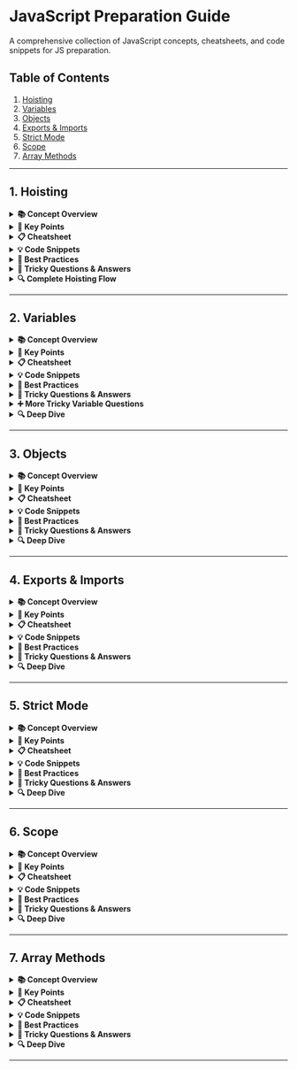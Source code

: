 # JavaScript Preparation Guide

A comprehensive collection of JavaScript concepts, cheatsheets, and code snippets for JS preparation.

## Table of Contents

1. [Hoisting](#hoisting)
2. [Variables](#variables)
3. [Objects](#objects)
4. [Exports & Imports](#exports-and-imports)
5. [Strict Mode](#strict-mode)
6. [Scope](#scope)
7. [Array Methods](#array-methods)

---

## 1. Hoisting

<details>
<summary><strong>📚 Concept Overview</strong></summary>

Hoisting is a JavaScript mechanism where variable and function declarations are moved to the top of their scope during compilation, before the code actually runs.

</details>

<details>
<summary><strong>🎯 Key Points</strong></summary>

- **Function declarations**: Fully hoisted (both declaration and definition)
- **var variables**: Hoisted but initialized to `undefined`
- **let/const variables**: Hoisted but in Temporal Dead Zone (TDZ)
- **Function expressions**: Not hoisted
- **Arrow functions**: Not hoisted

</details>

<details>
<summary><strong>📋 Cheatsheet</strong></summary>

| Declaration Type     | Hoisted?     | Initial Value | Accessible Before Declaration? |
| -------------------- | ------------ | ------------- | ------------------------------ |
| Function Declaration | ✅ Yes       | Function      | ✅ Yes                         |
| var                  | ⚠️ Partially | undefined     | ✅ Yes (but undefined)         |
| let                  | ❌ TDZ       | -             | ❌ No (ReferenceError)         |
| const                | ❌ TDZ       | -             | ❌ No (ReferenceError)         |
| Function Expression  | ❌ No        | -             | ❌ No                          |
| Arrow Function       | ❌ No        | -             | ❌ No                          |

</details>

<details>
<summary><strong>💡 Code Snippets</strong></summary>

#### Basic Hoisting Examples

```javascript
// 1. Function Declaration (Fully Hoisted)
hoistedFunc(); // ✅ Works!
function hoistedFunc() {
  console.log("I'm fully hoisted!");
}

// 2. var Variable (Partially Hoisted)
console.log(varVar); // undefined (hoisted but not initialized)
var varVar = "I'm a var variable";

// 3. let/const Variables (TDZ)
// console.log(letVar); // ❌ ReferenceError: Cannot access 'letVar' before initialization
let letVar = "I'm a let variable";
const constVar = "I'm a const variable";
```

#### Temporal Dead Zone (TDZ) Demonstration

```javascript
// TDZ Example
console.log("Entering scope...");

// This would cause ReferenceError
// console.log(tdzVar);

let tdzVar = "I'm in TDZ";
console.log("After declaration:", tdzVar); // ✅ Works
```

#### Function vs Variable Hoisting Precedence

```javascript
// Function declaration takes precedence over variable declaration
myFunc(); // ✅ Calls the function, not undefined

var myFunc = "I'm a variable";

function myFunc() {
  console.log("I'm a function!");
}

console.log("After declarations, myFunc is:", myFunc); // Now it's the variable
```

#### Block Scope Hoisting

```javascript
// var leaks to function scope
function example() {
  if (true) {
    var leakedVar = "I'm leaked to function scope";
  }
  console.log("leakedVar accessible:", leakedVar); // ✅ Works
}

// let stays in block scope
function example2() {
  if (true) {
    let blockVar = "I'm contained in block";
    console.log("blockVar inside block:", blockVar); // ✅ Works
  }
  // console.log("blockVar outside block:", blockVar); // ❌ ReferenceError
}
```

#### Common Pitfalls

```javascript
// Pitfall 1: Variable Shadowing
var shadowVar = "global";
function shadowExample() {
  console.log("Before declaration:", shadowVar); // undefined (local is hoisted)
  var shadowVar = "local";
  console.log("After declaration:", shadowVar); // "local"
}

// Pitfall 2: Function Redeclaration
function duplicate() {
  return "First declaration";
}
function duplicate() {
  return "Second declaration wins!"; // This overwrites the first
}
```

</details>

<details>
<summary><strong>🚀 Best Practices</strong></summary>

✅ **Do's:**

- Use `let` and `const` instead of `var`
- Declare variables at the top of their scope
- Use function declarations for hoisting benefits
- Be aware of TDZ with `let`/`const`
- Use block scope to prevent variable leakage

❌ **Don'ts:**

- Don't use `var` (use `let`/`const` instead)
- Don't access variables before declaration
- Don't rely on hoisting for readability
- Don't create variable shadowing issues

</details>

<details>
<summary><strong>🎯 Tricky Questions & Answers</strong></summary>

#### Basic Hoisting Questions

**Q: What will this output?**

```javascript
console.log(x);
var x = 5;
```

**A:** `undefined` (var is hoisted but not initialized)

**Q: What will this output?**

```javascript
console.log(y);
let y = 5;
```

**A:** `ReferenceError: Cannot access 'y' before initialization` (TDZ)

**Q: What will this output?**

```javascript
myFunc();
function myFunc() {
  console.log("Hello");
}
```

**A:** `'Hello'` (function declarations are fully hoisted)

#### Function vs Variable Hoisting

**Q: What will this output?**

```javascript
console.log(typeof myFunc);
var myFunc = "I'm a variable";
function myFunc() {
  return "I'm a function";
}
console.log(typeof myFunc);
```

**A:**

- First: `'function'` (function declaration takes precedence)
- Second: `'string'` (variable assignment overwrites function)

**Q: What will this output?**

```javascript
funcExpr(); // This will cause an error
var funcExpr = function () {
  console.log("Function expression");
};
```

**A:** `TypeError: funcExpr is not a function` (function expressions are not hoisted)

#### Temporal Dead Zone (TDZ) Questions

**Q: What will this output?**

```javascript
console.log(tdzVar);
let tdzVar = "I'm in TDZ";
```

**A:** `ReferenceError: Cannot access 'tdzVar' before initialization`

**Q: What will this output?**

```javascript
{
  console.log(blockVar);
  let blockVar = "block scoped";
}
```

**A:** `ReferenceError: Cannot access 'blockVar' before initialization` (TDZ applies in block scope too)

**Q: What will this output?**

```javascript
console.log(typeof undeclaredVar);
console.log(typeof declaredVar);
let declaredVar = "I exist";
```

**A:**

- First: `'undefined'` (undeclared variable)
- Second: `ReferenceError` (TDZ for declared variable)

#### Block Scope vs Function Scope

**Q: What will this output?**

```javascript
function scopeTest() {
  if (true) {
    var functionScoped = "I'm function scoped";
    let blockScoped = "I'm block scoped";
  }
  console.log(functionScoped); // This works
  console.log(blockScoped); // This will error
}
scopeTest();
```

**A:**

- First: `"I'm function scoped"` (var leaks to function scope)
- Second: `ReferenceError: blockScoped is not defined` (let stays in block)

**Q: What will this output?**

```javascript
var globalVar = "global";
function shadowTest() {
  console.log(globalVar);
  var globalVar = "local";
  console.log(globalVar);
}
shadowTest();
```

**A:**

- First: `undefined` (local var is hoisted, shadowing global)
- Second: `"local"` (after assignment)

#### Advanced Hoisting Scenarios

**Q: What will this output?**

```javascript
console.log(a, b, c);
var a = 1;
let b = 2;
const c = 3;
```

**A:** `undefined ReferenceError ReferenceError` (var hoisted, let/const in TDZ)

**Q: What will this output?**

```javascript
function test() {
  console.log(hoistedFunc());
  function hoistedFunc() {
    return "I'm hoisted!";
  }
}
test();
```

**A:** `"I'm hoisted!"` (function declarations are fully hoisted)

**Q: What will this output?**

```javascript
console.log(arrowFunc());
let arrowFunc = () => "I'm an arrow function";
```

**A:** `ReferenceError: Cannot access 'arrowFunc' before initialization` (arrow functions are not hoisted)

#### Tricky Tricky Questions

**Q: What will this output?**

```javascript
var x = 1;
if (true) {
  var x = 2;
  console.log(x);
}
console.log(x);
```

**A:**

- First: `2` (same variable, reassigned)
- Second: `2` (var is function-scoped, not block-scoped)

**Q: What will this output?**

```javascript
let x = 1;
if (true) {
  let x = 2;
  console.log(x);
}
console.log(x);
```

**A:**

- First: `2` (block-scoped variable)
- Second: `1` (different variable, outer scope unchanged)

**Q: What will this output?**

```javascript
function duplicate() {
  return "First";
}
function duplicate() {
  return "Second";
}
console.log(duplicate());
```

**A:** `"Second"` (second function declaration overwrites the first)

**Q: What's wrong here?**

```javascript
const obj = { a: 1 };
obj = { a: 2 };
```

**A:** `TypeError: Assignment to constant variable.` (const prevents rebinding; object can still mutate)

**Q: Does this throw an error?**

```javascript
const obj = { a: 1 };
obj.a = 100;
console.log(obj.a);
```

**A:** `100` (const protects the binding, not the object's contents)

**Q: Can you redeclare a variable?**

```javascript
let a = 10;
let a = 20;
```

**A:** `SyntaxError: Identifier 'a' has already been declared` (cannot redeclare let/const in the same scope)

```javascript
var b = 10;
var b = 20;
console.log(b);
```

**A:** `20` (var allows redeclaration in the same scope)

**Q: Guess the output?**

```javascript
(function () {
  console.log(typeof a);
  var a = 10;
})();
```

**A:** `'undefined'` (`var a` is hoisted, but value assignment isn't; typeof sees undefined)

#### Code Execution Order Questions

**Q: What will this output?**

```javascript
console.log("1");
setTimeout(() => console.log("2"), 0);
console.log("3");
```

**A:** `1, 3, 2` (hoisting doesn't affect async execution)

**Q: What will this output?**

```javascript
var i;
for (i = 0; i < 3; i++) {
  setTimeout(() => console.log(i), 100);
}
```

**A:** `3, 3, 3` (var is function-scoped, all closures reference same variable)

**Q: What will this output?**

```javascript
for (let i = 0; i < 3; i++) {
  setTimeout(() => console.log(i), 100);
}
```

**A:** `0, 1, 2` (let is block-scoped, each iteration creates new variable)

#### Deep Understanding Questions

**Q: Explain the difference between hoisting and scope**
**A:** Hoisting moves declarations to the top of their scope during compilation, while scope determines where variables are accessible. Hoisting doesn't change scope - it just moves declarations.

**Q: Why does TDZ exist for let/const but not var?**
**A:** TDZ prevents accessing variables before declaration, making code more predictable and catching errors early. var was designed to be more forgiving but this led to confusing behavior.

**Q: How does hoisting work with function expressions vs declarations?**
**A:** Function declarations are fully hoisted (both declaration and definition), while function expressions are treated like variables - only the declaration is hoisted, not the assignment.

**Q: What's the hoisting precedence order?**
**A:** 1) Function declarations (highest), 2) Variable declarations (var, let, const), 3) Function expressions and assignments (lowest).

**Q: Explain variable shadowing in the context of hoisting**
**A:** When a local variable has the same name as a global variable, the local declaration is hoisted, creating a "shadow" that prevents access to the global variable within that scope.

</details>

<details>
<summary><strong>🔍 Complete Hoisting Flow</strong></summary>

1. JavaScript engine scans the code
2. Hoists function declarations to top
3. Hoists variable declarations to top
4. Initializes `var` to `undefined`
5. Leaves `let`/`const` in TDZ
6. Executes code line by line

</details>

---

## 2. Variables

<details>
<summary><strong>📚 Concept Overview</strong></summary>

JavaScript variables are bindings to values. The three declaration forms are `var`, `let`, and `const`, each with different scoping and hoisting behaviors. Prefer `const` by default, use `let` for reassignments, and avoid `var` in modern code.

</details>

<details>
<summary><strong>🎯 Key Points</strong></summary>

- **var**: Function-scoped, hoisted with `undefined`, re-declarable, re-assignable, can attach to `globalThis` in scripts
- **let**: Block-scoped, hoisted but in TDZ, not re-declarable in same scope, re-assignable
- **const**: Block-scoped, hoisted but in TDZ, not re-declarable, not re-assignable (binding is constant)
- **Shadowing**: Inner binding with same name hides outer binding
- **Modules vs scripts**: Top-level `var` attaches to global only in scripts, not ES modules; top-level `this` differs

</details>

<details>
<summary><strong>📋 Cheatsheet</strong></summary>

| Feature                     | var                     | let       | const             |
| --------------------------- | ----------------------- | --------- | ----------------- |
| Scope                       | Function                | Block     | Block             |
| Hoisted?                    | Yes (init to undefined) | Yes (TDZ) | Yes (TDZ)         |
| Re-declare same scope       | Yes                     | No        | No                |
| Re-assign                   | Yes                     | Yes       | No (binding only) |
| Attaches to global (script) | Yes                     | No        | No                |

</details>

<details>
<summary><strong>💡 Code Snippets</strong></summary>

#### Declarations and Reassignment

```javascript
var a = 1;
a = 2;
var a = 3; // OK (but avoid)
let b = 1;
b = 2; // OK
// let b = 3;                  // ❌ SyntaxError (same scope)
const c = 1; // c = 2;         // ❌ TypeError (rebinding)
```

#### const with Objects/Arrays

```javascript
const user = { name: "A" };
user.name = "B"; // ✅ allowed (mutating object)
// user = {};      // ❌ TypeError (rebinding)
```

#### Shadowing

```javascript
let x = "outer";
{
  let x = "inner";
  console.log(x); // 'inner'
}
console.log(x); // 'outer'
```

</details>

<details>
<summary><strong>🚀 Best Practices</strong></summary>

- Prefer `const`; use `let` when reassignment is required
- Avoid `var` in modern code
- Declare variables in the narrowest scope close to first use
- Initialize on declaration to avoid TDZ surprises
- Avoid accidental globals; use modules or `'use strict'`

</details>

<details>
<summary><strong>🎯 Tricky Questions & Answers</strong></summary>

#### Hoisting and TDZ in Variables

```javascript
console.log(a); // undefined (var hoisted)
var a = 1;

// console.log(b); // ❌ ReferenceError (TDZ)
let b = 2;

// console.log(c); // ❌ ReferenceError (TDZ)
const c = 3;
```

#### Scope and Shadowing

```javascript
var g = "global";
function demo() {
  console.log(g); // undefined (local var g is hoisted and shadows global)
  var g = "local";
  console.log(g); // 'local'
}
demo();
```

#### Loops, Closures, Scope, and Hoisting

```javascript
for (var i = 0; i < 3; i++) setTimeout(() => console.log(i)); // 3, 3, 3
for (let j = 0; j < 3; j++) setTimeout(() => console.log(j)); // 0, 1, 2
```

- Explanation:
  - With `var`, there is a single function-scoped binding `i`. All scheduled callbacks run after the loop ends, reading the same final value (3).
  - With `let`, each iteration creates a new block-scoped binding `j`. Each callback closes over its own `j` value (0, 1, 2).
  - Hoisting: `var i` is hoisted to the function scope and initialized to `undefined` once; `let j` is hoisted per-iteration but remains in the TDZ until the iteration body begins.

</details>

<details>
<summary><strong>➕ More Tricky Variable Questions</strong></summary>

**Q: What's wrong here?**

```javascript
const obj = { a: 1 };
obj = { a: 2 };
```

**A:** `TypeError: Assignment to constant variable.` (const prevents rebinding; the object itself could still be mutated)

**Q: Does this throw an error?**

```javascript
const obj = { a: 1 };
obj.a = 100;
console.log(obj.a);
```

**A:** `100` (const means the binding is constant, not the contents of the object)

**Q: Can you redeclare a variable?**

```javascript
let a = 10;
let a = 20;
```

**A:** `SyntaxError: Identifier 'a' has already been declared` (cannot redeclare `let`/`const` in the same scope)

```javascript
var b = 10;
var b = 20;
console.log(b);
```

**A:** `20` (`var` allows redeclaration in the same scope)

**Q: Guess the output?**

```javascript
(function () {
  console.log(typeof a);
  var a = 10;
})();
```

**A:** `'undefined'` (`var a` is hoisted, but value assignment isn't; typeof sees undefined)

</details>

<details>
<summary><strong>🔍 Deep Dive</strong></summary>

- In scripts, `var name = ...` creates `globalThis.name`; `let/const` do not
- In ES modules, top-level bindings do not attach to `globalThis`, and top-level `this` is `undefined`
- Loop `let` semantics create a fresh environment record per iteration
- Variables remain alive as long as referenced (e.g., by closures)

</details>

---

## 3. Objects

<details>
<summary><strong>📚 Concept Overview</strong></summary>

Objects are mutable key–value collections with a prototype chain. Keys are strings or symbols. Property behavior is controlled by descriptors (writable, enumerable, configurable) and accessors (get/set). Prototypes enable inheritance and method sharing across instances.

</details>

<details>
<summary><strong>🎯 Key Points</strong></summary>

- **Creation**: literals `{}`, `Object.create(proto)`, constructors, classes (prototype sugar)
- **Keys**: strings or symbols; numeric keys are coerced to strings
- **Descriptors**: data vs accessor; `writable`, `enumerable`, `configurable`
- **Prototype**: own vs inherited; use `Object.hasOwn` for own checks
- **this**: depends on call-site; arrow functions capture lexical `this`
- **Iteration**: `Object.keys/values/entries`, `for...in` (includes inherited), `Reflect.ownKeys`
- **Copying**: shallow `{...obj}` / `Object.assign`; deep `structuredClone`
- **Immutability**: `Object.freeze`/`seal`/`preventExtensions` (all shallow)
- **Objects vs Map**: Map for non-string keys, frequent add/remove, stable iteration

</details>

<details>
<summary><strong>📋 Cheatsheet</strong></summary>

| Topic               | Recommended API                                   | Notes                                     |
| ------------------- | ------------------------------------------------- | ----------------------------------------- |
| Own property check  | `Object.hasOwn(obj, key)`                         | Prefer over `hasOwnProperty` on instances |
| Get descriptor      | `Object.getOwnPropertyDescriptor(obj, key)`       | Distinguish data vs accessor              |
| Define property     | `Object.defineProperty(obj, key, desc)`           | Control writability/enumerability         |
| Create with proto   | `Object.create(proto, descriptors?)`              | Explicit prototype                        |
| Get/Set prototype   | `Object.getPrototypeOf` / `Object.setPrototypeOf` | Avoid set in hot paths                    |
| Keys/values/entries | `Object.keys/values/entries(obj)`                 | Own, enumerable string keys               |
| All own keys        | `Reflect.ownKeys(obj)`                            | Includes symbols/non-enumerables          |
| Shallow copy        | `{ ...obj }`, `Object.assign({}, obj)`            | Own enumerable string+symbol              |
| Deep clone          | `structuredClone(obj)`                            | Preserves Dates, Maps, Sets               |
| Freeze/Seal         | `Object.freeze/Seal(obj)`                         | Shallow only                              |

</details>

<details>
<summary><strong>💡 Code Snippets</strong></summary>

#### Creating Objects

```javascript
const user = { name: "Ada", age: 36 };
const bare = Object.create(null);
const proto = {
  greet() {
    return `hi ${this.name}`;
  },
};
const child = Object.create(proto, {
  name: { value: "Lin", enumerable: true, writable: true },
});

class Person {
  constructor(name) {
    this.name = name;
  }
  say() {
    return `Hello ${this.name}`;
  }
}
```

#### Descriptors (data vs accessor)

```javascript
const book = {};
Object.defineProperty(book, "title", {
  value: "JS Deep",
  writable: false,
  enumerable: true,
  configurable: true,
});
Object.defineProperty(book, "upperTitle", {
  get() {
    return this.title.toUpperCase();
  },
  enumerable: true,
});
```

#### Own vs Inherited

```javascript
const base = { a: 1 };
const obj = Object.create(base);
obj.b = 2;
Object.keys(obj); // ["b"]
"a" in obj; // true
Object.hasOwn(obj, "a"); // false
```

#### this and binding

```javascript
const counter = {
  n: 0,
  inc() {
    this.n++;
  },
};
const f = counter.inc;
// f(); // wrong: this is undefined/global
f.call(counter); // correct
const bound = counter.inc.bind(counter);
bound();
```

#### Iteration APIs

```javascript
const o = Object.create(
  { inherited: 1 },
  {
    a: { value: 1, enumerable: true },
    [Symbol("s")]: { value: 2, enumerable: true },
  }
);
Object.keys(o); // ["a"]
Object.values(o); // [1]
Object.entries(o); // [["a",1]]
Reflect.ownKeys(o); // ["a", Symbol(s)]
for (const k in o) {
  /* includes inherited enumerable keys */
}
```

#### Copying & Deep Clone

```javascript
const shallow = { ...o };
const deep = structuredClone({ d: new Date(), m: new Map([[1, "a"]]) });
```

#### Freeze vs Seal (shallow)

```javascript
const fz = Object.freeze({ a: 1, nested: { x: 1 } });
// fz.a = 2; // no-op / error in strict
fz.nested.x = 2; // allowed (freeze is shallow)
```

#### Objects vs Map

```javascript
const m = new Map();
const k = {};
m.set(k, 123);
m.get(k); // 123
```

#### To-Primitive

```javascript
const price = {
  amount: 10,
  [Symbol.toPrimitive](hint) {
    return hint === "string" ? `$${this.amount}` : this.amount;
  },
};
String(price); // "$10"
+price; // 10
```

#### Proxy + Reflect

```javascript
const target = { a: 1 };
const p = new Proxy(target, {
  get(t, k, r) {
    return Reflect.get(t, k, r);
  },
  set(t, k, v, r) {
    if (k === "a" && v < 0) return false;
    return Reflect.set(t, k, v, r);
  },
});
p.a;
p.a = -1; // fails (or throws in strict mode)
```

</details>

<details>
<summary><strong>🚀 Best Practices</strong></summary>

- Prefer literals and `Object.create` for explicit prototypes
- Use `Object.hasOwn` for own checks; avoid `hasOwnProperty` from instances
- Avoid mutating `__proto__`; do not set prototypes dynamically in hot paths
- Treat `Object.freeze`/`seal` as shallow; document immutability policy
- Prefer Map when keys aren't strings/symbols or when frequent add/remove is needed

</details>

<details>
<summary><strong>🎯 Tricky Questions & Answers</strong></summary>

#### Basic Object Questions

**Q: What will this output?**

```javascript
const obj = { a: 1 };
console.log(obj.b);
```

**A:** `undefined` (accessing non-existent property returns undefined)

**Q: What will this output?**

```javascript
const obj = { a: 1 };
console.log("a" in obj);
console.log(Object.hasOwn(obj, "a"));
```

**A:** Both `true` (property exists and is own)

#### Enumerable vs Own vs Inherited

**Q: What will this output?**

```javascript
const base = { a: 1 };
const obj = Object.create(base, { b: { value: 2, enumerable: true } });
console.log(Object.keys(obj));
console.log("a" in obj);
console.log(Object.hasOwn(obj, "a"));
```

**A:** `["b"]`, `true`, `false` (keys lists own enumerable only; `in` checks prototype chain; `hasOwn` checks only own)

**Q: What will this output?**

```javascript
const o = {};
Object.defineProperty(o, "x", { value: 1, enumerable: false });
console.log(Object.keys(o));
console.log("x" in o);
```

**A:** `[]`, `true` (non-enumerable properties are hidden from keys but still exist)

#### Getter/Setter Behavior

**Q: What will this output?**

```javascript
const src = {
  get x() {
    return Math.random();
  },
};
const a = Object.assign({}, src);
const b = { ...src };
console.log(typeof a.x);
console.log(typeof b.x);
```

**A:** Both `'number'` (getters are materialized as values during copy)

**Q: What will this output?**

```javascript
const obj = {
  get x() {
    return this._x;
  },
  set x(val) {
    this._x = val * 2;
  },
};
obj.x = 5;
console.log(obj.x);
```

**A:** `10` (setter multiplies by 2, getter returns stored value)

#### this Binding Issues

**Q: What will this output?**

```javascript
const obj = {
  n: 0,
  inc() {
    this.n++;
  },
};
const inc = obj.inc;
inc();
console.log(obj.n);
```

**A:** `0` (this becomes undefined/global, doesn't affect obj.n)

**Q: What will this output?**

```javascript
const obj = {
  n: 0,
  inc: () => {
    this.n++;
  },
};
obj.inc();
console.log(obj.n);
```

**A:** `0` (arrow function captures lexical this, not obj)

#### Symbol Keys and Enumeration

**Q: What will this output?**

```javascript
const S = Symbol("s");
const o = { [S]: 1, a: 2 };
console.log(Object.keys(o));
console.log(Reflect.ownKeys(o));
```

**A:** `["a"]`, `["a", Symbol(s)]` (keys excludes symbols, ownKeys includes them)

**Q: What will this output?**

```javascript
const sym1 = Symbol("a");
const sym2 = Symbol("a");
const obj = { [sym1]: 1, [sym2]: 2 };
console.log(obj[sym1]);
console.log(obj[sym2]);
```

**A:** `1`, `2` (symbols are unique even with same description)

#### Object vs Map Key Behavior

**Q: What will this output?**

```javascript
const obj = {};
const k1 = {};
const k2 = {};
obj[k1] = 1;
obj[k2] = 2;
console.log(obj["[object Object]"]);
```

**A:** `2` (objects are coerced to string "[object Object]", last write wins)

**Q: What will this output?**

```javascript
const map = new Map();
const k1 = {};
const k2 = {};
map.set(k1, 1);
map.set(k2, 2);
console.log(map.get(k1));
console.log(map.get(k2));
```

**A:** `1`, `2` (Map preserves object identity)

#### Freeze and Immutability

**Q: What will this output?**

```javascript
const frozen = Object.freeze({ nested: { a: 1 } });
frozen.nested.a = 2;
console.log(frozen.nested.a);
```

**A:** `2` (freeze is shallow, nested objects can still be mutated)

**Q: What will this output?**

```javascript
const sealed = Object.seal({ a: 1 });
sealed.a = 2;
sealed.b = 3;
console.log(sealed.a);
console.log(sealed.b);
```

**A:** `2`, `undefined` (seal allows modifying existing properties, not adding new ones)

#### To-Primitive Conversion

**Q: What will this output?**

```javascript
const x = {
  valueOf() {
    return 7;
  },
  toString() {
    return "obj";
  },
};
console.log(x + 1);
console.log(String(x));
```

**A:** `8`, `"obj"` (valueOf for math, toString for string context)

**Q: What will this output?**

```javascript
const obj = {
  [Symbol.toPrimitive](hint) {
    return hint === "string" ? "str" : 42;
  },
};
console.log(obj + 1);
console.log(String(obj));
```

**A:** `43`, `"str"` (Symbol.toPrimitive takes precedence over valueOf/toString)

#### DefineProperty vs Direct Assignment

**Q: What will this output?**

```javascript
const o = {};
Object.defineProperty(o, "a", { value: 1, writable: false });
o.a = 2;
console.log(o.a);
```

**A:** `1` (non-writable property cannot be changed)

**Q: What will this output?**

```javascript
const o = {};
Object.defineProperty(o, "a", { value: 1, configurable: false });
delete o.a;
console.log(o.a);
```

**A:** `1` (non-configurable property cannot be deleted)

#### **proto** and Prototype Chain

**Q: What will this output?**

```javascript
const dict = Object.create(null);
console.log(dict.hasOwnProperty);
console.log(Object.hasOwn(dict, "x"));
```

**A:** `undefined`, `false` (null prototype objects lack Object.prototype methods)

**Q: What will this output?**

```javascript
const obj = { a: 1 };
const child = Object.create(obj);
child.a = 2;
delete child.a;
console.log(child.a);
```

**A:** `1` (deleting own property reveals inherited one)

#### Property Order Rules

**Q: What will this output?**

```javascript
const o = { 2: "b", 1: "a", x: 1, y: 2 };
console.log(Object.keys(o));
```

**A:** `["1","2","x","y"]` (integer-like keys first in ascending order, then strings in insertion order)

**Q: What will this output?**

```javascript
const o = { x: 1, 1: "a", y: 2, 2: "b" };
console.log(Object.keys(o));
```

**A:** `["1","2","x","y"]` (numeric keys always come first)

#### JSON Serialization Quirks

**Q: What will this output?**

```javascript
console.log(JSON.stringify({ a: 1, b: undefined, c: Symbol() }));
```

**A:** `{"a":1}` (undefined and symbols are dropped)

**Q: What will this output?**

```javascript
console.log(JSON.stringify([undefined, null, 1]));
```

**A:** `[null,null,1]` (undefined becomes null in arrays)

**Q: What will this output?**

```javascript
const obj = {
  toJSON() {
    return { custom: true };
  },
};
console.log(JSON.stringify(obj));
```

**A:** `{"custom":true}` (toJSON method customizes serialization)

#### Spread and Object.assign Behavior

**Q: What will this output?**

```javascript
const base = {};
Object.defineProperty(base, "hidden", { value: 1, enumerable: false });
console.log({ ...base }.hidden);
```

**A:** `undefined` (spread only copies enumerable properties)

**Q: What will this output?**

```javascript
const target = { a: 1 };
const source = { a: 2, b: 3 };
Object.assign(target, source);
console.log(target);
```

**A:** `{a: 2, b: 3}` (Object.assign mutates target and returns it)

#### Proxy and Reflect

**Q: What will this output?**

```javascript
const target = { a: 1 };
const proxy = new Proxy(target, {
  get(t, k, r) {
    return Reflect.get(t, k, r) * 2;
  },
});
console.log(proxy.a);
```

**A:** `2` (proxy intercepts get and doubles the value)

**Q: What will this output?**

```javascript
const target = { a: 1 };
const proxy = new Proxy(target, {
  set(t, k, v, r) {
    if (v < 0) return false;
    return Reflect.set(t, k, v, r);
  },
});
proxy.a = -1;
console.log(proxy.a);
```

**A:** `1` (setter rejects negative values, original value unchanged)

#### Deep Clone vs Shallow Copy

**Q: What will this output?**

```javascript
const original = { a: 1, nested: { b: 2 } };
const shallow = { ...original };
const deep = structuredClone(original);
original.nested.b = 3;
console.log(shallow.nested.b);
console.log(deep.nested.b);
```

**A:** `3`, `2` (shallow copy shares nested objects, deep clone doesn't)

**Q: What will this output?**

```javascript
const obj = { func: () => console.log("hi") };
const cloned = structuredClone(obj);
console.log(typeof cloned.func);
```

**A:** `'undefined'` (structuredClone cannot clone functions)

#### Optional Chaining and Nullish Coalescing

**Q: What will this output?**

```javascript
const obj = { a: { b: { c: 1 } } };
console.log(obj?.a?.b?.c);
console.log(obj?.x?.y);
```

**A:** `1`, `undefined` (optional chaining safely accesses nested properties)

**Q: What will this output?**

```javascript
const obj = { a: 0, b: null, c: undefined };
console.log(obj.a ?? "default");
console.log(obj.b ?? "default");
console.log(obj.c ?? "default");
```

**A:** `0`, `"default"`, `"default"` (nullish coalescing only uses default for null/undefined)

#### Object Equality and References

**Q: What will this output?**

```javascript
const obj1 = { a: 1 };
const obj2 = { a: 1 };
console.log(obj1 === obj2);
console.log(JSON.stringify(obj1) === JSON.stringify(obj2));
```

**A:** `false`, `true` (objects compared by reference, not value)

**Q: What will this output?**

```javascript
const obj = { a: 1 };
const copy = obj;
copy.a = 2;
console.log(obj.a);
```

**A:** `2` (copy and obj reference the same object)

#### Class Fields and Methods

**Q: What will this output?**

```javascript
class Example {
  field = 1;
  constructor() {
    this.field = 2;
  }
}
const e = new Example();
console.log(e.field);
```

**A:** `2` (constructor assignment overwrites field initialization)

**Q: What will this output?**

```javascript
class Example {
  #private = 1;
  getPrivate() {
    return this.#private;
  }
}
const e = new Example();
console.log(e.getPrivate());
console.log(e.#private);
```

**A:** `1`, `SyntaxError` (private fields are accessible within class, not outside)

#### Advanced Prototype Chain

**Q: What will this output?**

```javascript
const proto = { a: 1 };
const obj = Object.create(proto);
proto.a = 2;
console.log(obj.a);
```

**A:** `2` (prototype changes affect all objects inheriting from it)

**Q: What will this output?**

```javascript
const obj = {};
Object.setPrototypeOf(obj, { a: 1 });
console.log(obj.a);
```

**A:** `1` (setPrototypeOf changes the prototype chain)

</details>

<details>
<summary><strong>🔍 Deep Dive</strong></summary>

- **Property order**: Integer-like keys (ascending) → string keys (insertion order) → symbols
- **Performance**: Prefer `Object.create` with desired prototype over `Object.setPrototypeOf` in hot paths
- **Proxy invariants**: Must respect object invariants; use `Reflect` to preserve default semantics
- **structuredClone limitations**: Cannot clone functions, DOM nodes, or objects with circular references
- **JSON.stringify behavior**: Drops functions, symbols, undefined; converts undefined to null in arrays
- **Object equality**: Use `Object.is` for special cases (NaN, ±0); `===` for reference equality
- **Private fields**: Truly private, not accessible via bracket notation or reflection
- **Class fields**: Initialize before constructor runs; can be overridden in constructor

</details>

---

## 4. Exports & Imports

<details>
<summary><strong>📚 Concept Overview</strong></summary>

JavaScript modules provide a way to organize and share code between files. ES Modules (ESM) use `import`/`export` statements, while CommonJS uses `require()`/`module.exports`. Named exports allow multiple exports per module, while default exports provide a single primary export. Understanding the differences and best practices is crucial for modern JavaScript development.

</details>

<details>
<summary><strong>🎯 Key Points</strong></summary>

- **Named Exports**: Multiple exports per module, must be imported with exact names or aliased
- **Default Exports**: Single primary export per module, can be imported with any name
- **Mixed Exports**: Combine both named and default exports in one module
- **ES Modules vs CommonJS**: ESM is static, CommonJS is dynamic; ESM supports top-level await
- **Import Types**: Named, default, namespace, and dynamic imports
- **Re-exports**: Forward exports from other modules without importing them locally
- **Module Resolution**: Node.js resolves paths based on file extensions and package.json

</details>

<details>
<summary><strong>📋 Cheatsheet</strong></summary>

| Export Type      | Syntax                                    | Import Syntax                              | Notes                                 |
| ---------------- | ----------------------------------------- | ------------------------------------------ | ------------------------------------- |
| Named Export     | `export const x = 1;`                     | `import { x } from './module';`            | Multiple per module, exact name match |
| Default Export   | `export default class X {}`               | `import X from './module';`                | One per module, any import name       |
| Mixed Export     | `export const x = 1; export default y;`   | `import y, { x } from './module';`         | Default first, then named in braces   |
| Re-export        | `export { x } from './module';`           | `import { x } from './current';`           | Forward without local import          |
| Namespace Import | `export const x = 1; export const y = 2;` | `import * as ns from './module';`          | Access as `ns.x`, `ns.y`              |
| Dynamic Import   | N/A                                       | `const module = await import('./module');` | Runtime loading, returns promise      |
| CommonJS Export  | `module.exports = x;`                     | `const x = require('./module');`           | Node.js legacy, dynamic               |
| CommonJS Named   | `exports.x = 1;`                          | `const { x } = require('./module');`       | Destructuring from module.exports     |

</details>

<details>
<summary><strong>💡 Code Snippets</strong></summary>

#### Named Exports

```javascript
// math.js
export const PI = 3.14159;
export function add(a, b) {
  return a + b;
}
export class Calculator {
  constructor() {
    this.result = 0;
  }
  add(x) {
    this.result += x;
    return this;
  }
}

// main.js
import { PI, add, Calculator } from "./math.js";
console.log(PI); // 3.14159
console.log(add(2, 3)); // 5
const calc = new Calculator();
```

#### Default Exports

```javascript
// app.js
export default class App {
  constructor(name) {
    this.name = name;
  }
  start() {
    console.log(`${this.name} started!`);
  }
}

// main.js
import MyApp from "./app.js"; // Can use any name
import App from "./app.js"; // Or the original name
const app = new MyApp("MyApp");
app.start(); // "MyApp started!"
```

#### Mixed Exports

```javascript
// utils.js
export const VERSION = "1.0.0";
export const DEBUG = true;

export default function main() {
  console.log("Main function");
}

// main.js
import main, { VERSION, DEBUG } from "./utils.js";
// Default import first, then named imports in braces
```

#### Re-exports

```javascript
// lib/index.js
export { add, subtract } from "./math.js";
export { default as Calculator } from "./calculator.js";
export * from "./utils.js"; // Re-export all named exports

// main.js
import { add, subtract, Calculator } from "./lib/index.js";
// No need to know the internal file structure
```

#### Dynamic Imports

```javascript
// Dynamic loading based on condition
async function loadModule(moduleName) {
  try {
    const module = await import(`./modules/${moduleName}.js`);
    return module.default || module;
  } catch (error) {
    console.error("Failed to load module:", error);
    return null;
  }
}

// Usage
const mathModule = await loadModule("math");
```

#### CommonJS vs ES Modules

```javascript
// CommonJS (Node.js)
// math.js
module.exports = {
  add: (a, b) => a + b,
  subtract: (a, b) => a - b,
};

// main.js
const math = require("./math.js");
console.log(math.add(2, 3)); // 5

// ES Modules (Modern)
// math.js
export function add(a, b) {
  return a + b;
}
export function subtract(a, b) {
  return a - b;
}

// main.js
import { add, subtract } from "./math.js";
console.log(add(2, 3)); // 5
```

#### Namespace Imports

```javascript
// utils.js
export const formatDate = (date) => date.toISOString();
export const formatCurrency = (amount) => `$${amount}`;
export const validateEmail = (email) => email.includes("@");

// main.js
import * as Utils from "./utils.js";
console.log(Utils.formatDate(new Date()));
console.log(Utils.formatCurrency(100));
console.log(Utils.validateEmail("test@example.com"));
```

#### Import Aliasing

```javascript
// math.js
export function add(a, b) {
  return a + b;
}
export function multiply(a, b) {
  return a * b;
}

// main.js
import { add as sum, multiply as product } from "./math.js";
console.log(sum(2, 3)); // 5
console.log(product(2, 3)); // 6
```

#### Top-level Await (ES Modules)

```javascript
// config.js
export const config = await fetch("/api/config").then((r) => r.json());

// main.js
import { config } from "./config.js";
console.log("Config loaded:", config);
// Only works in ES modules, not CommonJS
```

</details>

<details>
<summary><strong>🚀 Best Practices</strong></summary>

- **Use named exports** for utility functions and constants; use default exports for main classes/components
- **Prefer ES Modules** over CommonJS for new code; they're the standard and support top-level await
- **Use re-exports** to create clean public APIs and hide internal module structure
- **Avoid circular dependencies**; they can cause issues with both ESM and CommonJS
- **Use dynamic imports** for code splitting and lazy loading to improve performance
- **Be consistent** with import/export patterns across your codebase
- **Use TypeScript** for better module resolution and type safety

</details>

<details>
<summary><strong>🎯 Tricky Questions & Answers</strong></summary>

#### Basic Export/Import Behavior

**Q: What will this output?**

```javascript
// math.js
export const x = 1;
export const y = 2;

// main.js
import { x, z } from "./math.js";
console.log(x);
console.log(z);
```

**A:** `1`, `ReferenceError: z is not defined` (importing non-existent named export causes error)

**Q: What will this output?**

```javascript
// app.js
export default class App {}
export const VERSION = "1.0.0";

// main.js
import App, { VERSION } from "./app.js";
console.log(typeof App);
console.log(VERSION);
```

**A:** `'function'` (class is a function), `'1.0.0'` (mixed import works correctly)

#### Default Export Behavior

**Q: What will this output?**

```javascript
// module.js
export default function () {
  return "default";
}
export const named = "named";

// main.js
import anyName, { named } from "./module.js";
console.log(anyName());
console.log(named);
```

**A:** `'default'`, `'named'` (default export can be imported with any name)

**Q: What will this output?**

```javascript
// module.js
export default { x: 1, y: 2 };

// main.js
import obj from "./module.js";
console.log(obj.x);
```

**A:** `1` (default export can be any value, including objects)

#### Import/Export Aliasing

**Q: What will this output?**

```javascript
// math.js
export function add(a, b) {
  return a + b;
}

// main.js
import { add as sum } from "./math.js";
console.log(sum(2, 3));
console.log(add(2, 3));
```

**A:** `5`, `ReferenceError: add is not defined` (aliased import hides original name)

**Q: What will this output?**

```javascript
// utils.js
export const x = 1;
export const y = 2;

// main.js
import { x as y, y as x } from "./utils.js";
console.log(x, y);
```

**A:** `2, 1` (aliases swap the values)

#### Re-export Behavior

**Q: What will this output?**

```javascript
// inner.js
export const x = 1;
export default 'default';

// middle.js
export { x } from './inner.js';
export { default } from './inner.js';

// main.js
import defaultExport, { x } from './middle.js';
console.log(defaultExport);
console.log(x);
```

**A:** `'default'`, `1` (re-exports forward both named and default exports)

**Q: What will this output?**

```javascript
// math.js
export const add = (a, b) => a + b;

// index.js
export { add as sum } from "./math.js";

// main.js
import { sum } from "./index.js";
console.log(sum(2, 3));
```

**A:** `5` (re-export with alias works correctly)

#### CommonJS vs ES Modules

**Q: What will this output?**

```javascript
// module.js (CommonJS)
module.exports = { x: 1, y: 2 };

// main.js (ES Module)
import obj from "./module.js";
console.log(obj.x);
```

**A:** `1` (ES modules can import CommonJS modules, but not vice versa)

**Q: What will this output?**

```javascript
// module.js (CommonJS)
exports.x = 1;
exports.y = 2;

// main.js (ES Module)
import { x, y } from "./module.js";
console.log(x, y);
```

**A:** `1, 2` (named exports from CommonJS work in ES modules)

**Q: What will this output?**

```javascript
// module.js (ES Module)
export const x = 1;
export default "default";

// main.js (CommonJS)
const module = require("./module.js");
console.log(module.x);
console.log(module.default);
```

**A:** `1`, `'default'` (CommonJS gets default export as `.default` property)

#### Dynamic Imports

**Q: What will this output?**

```javascript
// math.js
export const add = (a, b) => a + b;

// main.js
async function test() {
  const math = await import("./math.js");
  console.log(math.add(2, 3));
  console.log(typeof math.default);
}
test();
```

**A:** `5`, `'undefined'` (named exports are properties, no default export)

**Q: What will this output?**

```javascript
// app.js
export default class App {}

// main.js
async function test() {
  const module = await import("./app.js");
  console.log(typeof module.default);
  console.log(typeof module.App);
}
test();
```

**A:** `'function'`, `'undefined'` (default export is in `.default` property)

#### Module Resolution

**Q: What will this output?**

```javascript
// file.js
export const x = 1;

// main.js
import { x } from "./file"; // No .js extension
console.log(x);
```

**A:** `1` (Node.js automatically resolves .js extension)

**Q: What will this output?**

```javascript
// index.js
export const x = 1;

// main.js
import { x } from "./folder"; // folder/index.js
console.log(x);
```

**A:** `1` (Node.js automatically resolves index.js in folders)

#### Circular Dependencies

**Q: What will this output?**

```javascript
// a.js
import { b } from "./b.js";
export const a = 1;
console.log("a loaded, b =", b);

// b.js
import { a } from "./a.js";
export const b = 2;
console.log("b loaded, a =", a);

// main.js
import { a } from "./a.js";
```

**A:** `'b loaded, a = undefined'`, `'a loaded, b = 2'` (circular dependency causes undefined values)

#### Top-level Await

**Q: What will this output?**

```javascript
// config.js
export const config = await Promise.resolve({ api: "https://api.example.com" });

// main.js
import { config } from "./config.js";
console.log(config.api);
```

**A:** `'https://api.example.com'` (top-level await works in ES modules)

**Q: What will this output?**

```javascript
// data.js
export const data = await fetch("/api/data").then((r) => r.json());

// main.js
import { data } from "./data.js";
console.log(data);
```

**A:** The fetched data (top-level await can be used for API calls)

#### Import/Export Hoisting

**Q: What will this output?**

```javascript
// utils.js
export function log() {
  console.log("utils loaded");
}

// main.js
log(); // Call before import
import { log } from "./utils.js";
```

**A:** `'utils loaded'` (imports are hoisted to the top)

**Q: What will this output?**

```javascript
// main.js
console.log("Before import");
import { x } from "./module.js";
console.log("After import");
```

**A:** `'Before import'`, `'After import'` (imports are hoisted but execution order is preserved)

#### Namespace Imports

**Q: What will this output?**

```javascript
// math.js
export const add = (a, b) => a + b;
export const subtract = (a, b) => a - b;

// main.js
import * as Math from "./math.js";
console.log(Math.add(5, 3));
console.log(Math.subtract(5, 3));
console.log(typeof Math.default);
```

**A:** `8`, `2`, `'undefined'` (namespace import includes all named exports, no default)

**Q: What will this output?**

```javascript
// module.js
export default "default";
export const x = 1;
export const y = 2;

// main.js
import * as ns from "./module.js";
console.log(ns.default);
console.log(ns.x);
console.log(ns.y);
```

**A:** `'default'`, `1`, `2` (namespace import includes both default and named exports)

#### Export Statement Behavior

**Q: What will this output?**

```javascript
// module.js
const x = 1;
const y = 2;
export { x, y as z };

// main.js
import { x, z } from "./module.js";
console.log(x, z);
```

**A:** `1, 2` (export statement can alias exports)

**Q: What will this output?**

```javascript
// module.js
export { x, y } from "./other.js";

// main.js
import { x, y } from "./module.js";
console.log(x, y);
```

**A:** Depends on `other.js` content (re-export forwards exports from another module)

#### Mixed Import/Export Scenarios

**Q: What will this output?**

```javascript
// module.js
export const x = 1;
export default function () {
  return "default";
}

// main.js
import def, { x } from "./module.js";
console.log(def());
console.log(x);
```

**A:** `'default'`, `1` (mixed import: default first, then named in braces)

**Q: What will this output?**

```javascript
// module.js
export default class App {}
export const VERSION = "1.0.0";

// main.js
import App, { VERSION } from "./module.js";
console.log(typeof App);
console.log(VERSION);
```

**A:** `'function'`, `'1.0.0'` (class is a function, mixed import works)

#### Error Handling in Dynamic Imports

**Q: What will this output?**

```javascript
// main.js
async function loadModule() {
  try {
    const module = await import("./non-existent.js");
    return module;
  } catch (error) {
    console.log("Error:", error.message);
    return null;
  }
}

loadModule();
```

**A:** `'Error: Cannot find module './non-existent.js''` (dynamic imports throw errors for missing modules)

#### Module Interoperability

**Q: What will this output?**

```javascript
// legacy.js (CommonJS)
module.exports = function () {
  return "legacy";
};

// modern.js (ES Module)
import legacy from "./legacy.js";
console.log(legacy());
```

**A:** `'legacy'` (ES modules can import CommonJS modules)

**Q: What will this output?**

```javascript
// modern.js (ES Module)
export default function () {
  return "modern";
}

// legacy.js (CommonJS)
const modern = require("./modern.js");
console.log(modern());
```

**A:** `TypeError: modern is not a function` (CommonJS cannot directly import ES modules)

</details>

<details>
<summary><strong>🔍 Deep Dive</strong></summary>

- **Module Resolution**: Node.js uses a specific algorithm to resolve module paths, checking file extensions and package.json
- **Hoisting**: Import statements are hoisted to the top of the module, but execution order is preserved
- **Circular Dependencies**: Can cause issues with both ESM and CommonJS; ESM handles them better with live bindings
- **Live Bindings**: ES modules use live bindings, meaning changes to exported values are reflected in importing modules
- **Tree Shaking**: ES modules enable better tree shaking (dead code elimination) than CommonJS
- **Top-level Await**: Only available in ES modules, not CommonJS; useful for initialization and configuration
- **Dynamic Imports**: Return promises and enable code splitting; useful for lazy loading and conditional imports
- **Module Federation**: Advanced technique for sharing modules between different applications at runtime

</details>

---

## 5. Strict Mode

<details>
<summary><strong>📚 Concept Overview</strong></summary>

Strict mode is a way to opt into a restricted variant of JavaScript that catches common coding mistakes and prevents certain actions. It's enabled by adding `'use strict';` at the beginning of a script or function. Strict mode helps write more secure and optimized JavaScript code.

</details>

<details>
<summary><strong>🎯 Key Points</strong></summary>

- **Enabling**: Add `'use strict';` at the top of script or function
- **Scope**: Can be global (entire script) or local (function only)
- **Variables**: Prevents accidental global variable creation
- **this**: `this` is `undefined` instead of global object in function calls
- **Parameters**: No duplicate parameter names allowed
- **Properties**: Cannot assign to read-only properties
- **Octal**: Octal literals (e.g., `010`) are not allowed
- **delete**: Cannot delete variables, functions, or function parameters

</details>

<details>
<summary><strong>📋 Cheatsheet</strong></summary>

| Feature                   | Non-Strict Mode               | Strict Mode    |
| ------------------------- | ----------------------------- | -------------- |
| Undeclared variables      | Creates global variable       | ReferenceError |
| this in function calls    | global object (window/global) | undefined      |
| Duplicate parameters      | Allowed (last wins)           | SyntaxError    |
| Octal literals            | Allowed (010 = 8)             | SyntaxError    |
| delete on variables       | Allowed (no effect)           | SyntaxError    |
| Read-only property assign | Silently fails                | TypeError      |
| eval/arguments as names   | Allowed                       | SyntaxError    |
| with statement            | Allowed                       | SyntaxError    |

</details>

<details>
<summary><strong>💡 Code Snippets</strong></summary>

#### Basic Strict Mode Examples

```javascript
// Non-strict mode
function nonStrict() {
  undeclaredVar = 5; // Creates global variable
  console.log(this); // global object (window/global)
  console.log(undeclaredVar); // 5
}

// Strict mode
function strict() {
  "use strict";
  // undeclaredVar = 5; // ReferenceError: undeclaredVar is not defined
  console.log(this); // undefined
}
```

#### Variable Declaration Differences

```javascript
// Non-strict mode
function test() {
  x = 10; // Creates global variable
  console.log(x); // 10
  console.log(window.x); // 10 (in browser)
}
test();

// Strict mode
function testStrict() {
  "use strict";
  // x = 10; // ReferenceError: x is not defined
  let x = 10; // Must declare
  console.log(x); // 10
}
testStrict();
```

#### this Binding Differences

```javascript
// Non-strict mode
function regular() {
  console.log(this);
}
regular(); // global object (window/global)

// Strict mode
function strict() {
  "use strict";
  console.log(this);
}
strict(); // undefined
```

#### Parameter and Property Restrictions

```javascript
// Non-strict mode
function duplicate(a, a) {
  // Allowed, second 'a' wins
  console.log(a);
}
duplicate(1, 2); // 2

// Strict mode
function strictDuplicate(a, a) {
  // SyntaxError: Duplicate parameter name
  "use strict";
  console.log(a);
}

// Property assignment
const obj = {};
Object.defineProperty(obj, "x", { value: 1, writable: false });
obj.x = 2;
console.log(obj.x);
```

**A:** `1` (non-strict mode silently fails, strict mode throws TypeError)

**Q: What will this output?**

```javascript
"use strict";
const obj = {};
Object.defineProperty(obj, "x", { value: 1, writable: false });
obj.x = 2;
console.log(obj.x);
```

**A:** `TypeError: Cannot assign to read only property` (strict mode throws error)

#### delete Operator Differences

```javascript
// Non-strict mode
var x = 1;
delete x; // Allowed (but has no effect)
console.log(x); // 1

// Strict mode
("use strict");
var y = 1;
// delete y; // SyntaxError: Delete of an unqualified identifier
```

#### Octal Literals

```javascript
// Non-strict mode
console.log(010); // 8 (octal)

// Strict mode
("use strict");
// console.log(010); // SyntaxError: Octal literals are not allowed
console.log(0o10); // 8 (ES6 octal with 'o' prefix)
```

</details>

<details>
<summary><strong>🚀 Best Practices</strong></summary>

- **Always use strict mode** in new projects; it prevents common mistakes
- **Enable globally** by adding `'use strict';` at the top of your main script
- **Use in functions** when you can't control the global scope
- **Test thoroughly** when migrating existing code to strict mode
- **Be aware of differences** in `this` binding and error handling
- **Use modern JavaScript features** (let, const, arrow functions) which are inherently safer

</details>

<details>
<summary><strong>🎯 Tricky Questions & Answers</strong></summary>

#### Variable Declaration Issues

**Q: What will this output?**

```javascript
function test() {
  x = 5;
  console.log(x);
}
test();
```

**A:** `5` (non-strict mode creates global variable)

**Q: What will this output?**

```javascript
function test() {
  "use strict";
  x = 5;
  console.log(x);
}
test();
```

**A:** `ReferenceError: x is not defined` (strict mode requires declaration)

#### this Binding Differences

**Q: What will this output?**

```javascript
function regular() {
  console.log(this === global);
}
regular();
```

**A:** `true` (non-strict mode, this is global object)

**Q: What will this output?**

```javascript
function strict() {
  "use strict";
  console.log(this === undefined);
}
strict();
```

**A:** `true` (strict mode, this is undefined)

#### Parameter Restrictions

**Q: What will this output?**

```javascript
function test(a, a) {
  console.log(a);
}
test(1, 2);
```

**A:** `2` (non-strict mode allows duplicate parameters, last wins)

**Q: What will this output?**

```javascript
function test(a, a) {
  "use strict";
  console.log(a);
}
test(1, 2);
```

**A:** `SyntaxError: Duplicate parameter name` (strict mode prevents duplicates)

#### Property Assignment

**Q: What will this output?**

```javascript
const obj = {
  get x() {
    return this._x;
  },
  set x(val) {
    this._x = val * 2;
  },
};
obj.x = 5;
console.log(obj.x);
```

**A:** `10` (setter multiplies by 2, getter returns stored value)

**Q: What will this output?**

```javascript
"use strict";
const obj = {
  get x() {
    return this._x;
  },
  set x(val) {
    this._x = val * 2;
  },
};
obj.x = 5;
console.log(obj.x);
```

**A:** `10` (setter multiplies by 2, getter returns stored value)

#### delete Operator

**Q: What will this output?**

```javascript
var x = 1;
delete x;
console.log(x);
```

**A:** `1` (non-strict mode allows delete but has no effect)

**Q: What will this output?**

```javascript
"use strict";
var x = 1;
delete x;
console.log(x);
```

**A:** `SyntaxError: Delete of an unqualified identifier` (strict mode prevents delete on variables)

#### Octal Literals

**Q: What will this output?**

```javascript
console.log(010);
```

**A:** `8` (non-strict mode allows octal literals)

**Q: What will this output?**

```javascript
"use strict";
console.log(010);
```

**A:** `SyntaxError: Octal literals are not allowed` (strict mode prevents octal)

#### eval and arguments Restrictions

**Q: What will this output?**

```javascript
var eval = 1;
console.log(eval);
```

**A:** `1` (non-strict mode allows eval as variable name)

**Q: What will this output?**

```javascript
"use strict";
var eval = 1;
console.log(eval);
```

**A:** `SyntaxError: Unexpected eval or arguments in strict mode` (strict mode prevents eval as identifier)

#### with Statement

**Q: What will this output?**

```javascript
const obj = { x: 1 };
with (obj) {
  console.log(x);
}
```

**A:** `1` (non-strict mode allows with statement)

**Q: What will this output?**

```javascript
"use strict";
const obj = { x: 1 };
with (obj) {
  console.log(x);
}
```

**A:** `SyntaxError: Strict mode code may not include a with statement` (strict mode prevents with)

#### Function Context

**Q: What will this output?**

```javascript
let name = "global";

const obj = {
  name: "object",
  method() {
    let name = "local";
    console.log(name);
    console.log(this.name);
  },
};

obj.method();
```

**A:** `"local"`, `"object"` (local variable shadows global, this.name refers to object property)

#### Closures and Scope

**Q: What will this output?**

```javascript
function createCounter() {
  let count = 0;
  return function () {
    return ++count;
  };
}

const counter = createCounter();
console.log(counter());
console.log(counter());
console.log(counter());
```

**A:** `1`, `2`, `3` (closure captures count from function scope)

</details>

<details>
<summary><strong>🔍 Deep Dive</strong></summary>

- **Lexical Scoping**: Scope is determined by where code is written, not where it's executed
- **Scope Chain**: JavaScript looks for variables in current scope, then outer scope, then global scope
- **Closures**: Functions can access variables from their outer scope even after the outer function has returned
- **Module Scope**: ES modules create their own scope, separate from global scope
- **Block Scope**: let/const create new scope for each block, preventing variable leakage
- **Hoisting**: var declarations are hoisted to function/global scope, let/const are hoisted but in TDZ
- **Shadowing**: Inner scope variables can hide outer scope variables, but this can make code harder to read
- **Global Pollution**: var in global scope attaches to global object, let/const don't

</details>

---

## 6. Scope

<details>
<summary><strong>📚 Concept Overview</strong></summary>

Scope determines where variables and functions are accessible in JavaScript. There are three main scope types: Global scope (accessible everywhere), Function scope (accessible within a function), and Block scope (accessible within a block like `{}`, `if`, `for`, etc.). Understanding scope is crucial for variable lifetime, shadowing, and closure behavior.

</details>

<details>
<summary><strong>🎯 Key Points</strong></summary>

- **Global Scope**: Variables declared outside any function or block; accessible everywhere
- **Function Scope**: Variables declared inside a function; accessible only within that function
- **Block Scope**: Variables declared inside a block (`{}`, `if`, `for`, etc.); accessible only within that block
- **var**: Function-scoped and global-scoped; hoisted to function/global scope
- **let/const**: Block-scoped, function-scoped, and global-scoped; hoisted but in TDZ
- **Shadowing**: Inner binding with same name hides outer binding
- **Lexical Scope**: Scope is determined by where code is written, not where it's executed

</details>

<details>
<summary><strong>📋 Cheatsheet</strong></summary>

| Declaration | Global Scope | Function Scope | Block Scope | Hoisting | Re-declaration |
| ----------- | ------------ | -------------- | ----------- | -------- | -------------- |
| var         | ✅ Yes       | ✅ Yes         | ❌ No       | ✅ Yes   | ✅ Yes         |
| let         | ✅ Yes       | ✅ Yes         | ✅ Yes      | ⚠️ TDZ   | ❌ No          |
| const       | ✅ Yes       | ✅ Yes         | ✅ Yes      | ⚠️ TDZ   | ❌ No          |

**Scope Rules:**

- **var**: Function-scoped, leaks to function scope, attaches to global object
- **let/const**: Block-scoped, contained within blocks, don't attach to global object
- **Shadowing**: Inner declarations hide outer ones
- **TDZ**: let/const are hoisted but inaccessible before declaration

</details>

<details>
<summary><strong>💡 Code Snippets</strong></summary>

#### Global Scope Examples

```javascript
// Global scope
var globalVar = "I'm global var";
let globalLet = "I'm global let";
const globalConst = "I'm global const";

function testGlobal() {
  console.log(globalVar); // "I'm global var"
  console.log(globalLet); // "I'm global let"
  console.log(globalConst); // "I'm global const"
}

// In browser: globalVar becomes window.globalVar
// In Node.js: globalVar becomes global.globalVar
// let/const do NOT attach to global object
```

#### Function Scope Examples

```javascript
function functionScope() {
  var funcVar = "I'm function var";
  let funcLet = "I'm function let";
  const funcConst = "I'm function const";

  console.log(funcVar); // "I'm function var"
  console.log(funcLet); // "I'm function let"
  console.log(funcConst); // "I'm function const"
}

functionScope();
// console.log(funcVar);   // ReferenceError: funcVar is not defined
// console.log(funcLet);   // ReferenceError: funcLet is not defined
// console.log(funcConst); // ReferenceError: funcConst is not defined
```

#### Block Scope Examples

```javascript
// Block scope with var (function-scoped)
function blockScopeVar() {
  if (true) {
    var blockVar = "I'm block var";
    console.log(blockVar); // "I'm block var"
  }
  console.log(blockVar); // "I'm block var" (var leaks to function scope)
}

// Block scope with let/const
function blockScopeLet() {
  if (true) {
    let blockLet = "I'm block let";
    const blockConst = "I'm block const";
    console.log(blockLet); // "I'm block let"
    console.log(blockConst); // "I'm block const"
  }
  // console.log(blockLet);   // ReferenceError: blockLet is not defined
  // console.log(blockConst); // ReferenceError: blockConst is not defined
}
```

#### Variable Shadowing

```javascript
let shadowVar = "outer";

function shadowing() {
  let shadowVar = "inner";
  console.log(shadowVar); // "inner" (shadows outer)

  if (true) {
    let shadowVar = "block";
    console.log(shadowVar); // "block" (shadows both outer and inner)
  }

  console.log(shadowVar); // "inner" (back to function scope)
}

shadowing();
console.log(shadowVar); // "outer" (global scope)
```

#### Loop Scope Behavior

```javascript
// var in loops (function-scoped)
function varLoop() {
  for (var i = 0; i < 3; i++) {
    setTimeout(() => console.log(i), 100);
  }
  console.log("After loop:", i); // 3 (var leaks to function scope)
}
varLoop(); // 3, 3, 3, "After loop: 3"

// let in loops (block-scoped)
function letLoop() {
  for (let j = 0; j < 3; j++) {
    setTimeout(() => console.log(j), 100);
  }
  // console.log("After loop:", j); // ReferenceError: j is not defined
}
letLoop(); // 0, 1, 2
```

#### Temporal Dead Zone (TDZ)

```javascript
function tdzExample() {
  console.log("Before declaration");

  // console.log(tdzVar); // ReferenceError: Cannot access 'tdzVar' before initialization

  let tdzVar = "I'm in TDZ";
  console.log("After declaration:", tdzVar);
}

// var doesn't have TDZ
function varTdz() {
  console.log(varVar); // undefined (hoisted but not initialized)
  var varVar = "I'm var";
}
```

#### Nested Scopes

```javascript
let outer = "outer";

function nested() {
  let middle = "middle";

  function inner() {
    let innerVar = "inner";
    console.log(outer); // "outer" (global scope)
    console.log(middle); // "middle" (function scope)
    console.log(innerVar); // "inner" (local scope)
  }

  inner();
  console.log(outer);
  // console.log(innerVar); // ReferenceError
}

nested();
```

#### Module Scope

```javascript
// In ES modules (files with import/export)
let moduleVar = "I'm module scoped";
// This is NOT global scope - it's module scope
// Not accessible from other modules unless exported

export { moduleVar };
```

</details>

<details>
<summary><strong>🚀 Best Practices</strong></summary>

- **Use `const` by default**; use `let` when reassignment is needed; avoid `var`
- **Declare variables** in the narrowest scope possible
- **Be aware of shadowing** and its implications for readability
- **Use block scope** to prevent variable leakage and improve encapsulation
- **Understand TDZ** to avoid reference errors with `let`/`const`
- **Prefer ES modules** over global scope for better encapsulation
- **Use meaningful variable names** to avoid accidental shadowing

</details>

<details>
<summary><strong>🎯 Tricky Questions & Answers</strong></summary>

#### Hoisting and TDZ in Variables

```javascript
console.log(a); // undefined (var hoisted)
var a = 1;

// console.log(b); // ❌ ReferenceError (TDZ)
let b = 2;

// console.log(c); // ❌ ReferenceError (TDZ)
const c = 3;
```

**A:** `undefined`, `ReferenceError: Cannot access 'b' before initialization`, `ReferenceError: Cannot access 'c' before initialization`

#### Scope and Shadowing

```javascript
var g = "global";
function demo() {
  console.log(g); // undefined (local var g is hoisted and shadows global)
  var g = "local";
  console.log(g); // 'local'
}
demo();
```

**A:** `undefined`, `'local'` (var is hoisted, shadowing global)

#### Loops, Closures, Scope, and Hoisting

```javascript
for (var i = 0; i < 3; i++) {
  setTimeout(() => console.log(i), 100);
}
```

**A:** `3, 3, 3` (var is function-scoped, all closures reference the same variable)

**Q: What will this output?**

```javascript
for (let j = 0; j < 3; j++) {
  setTimeout(() => console.log(j), 100);
}
```

**A:** `0, 1, 2` (let is block-scoped, each iteration creates new variable)

#### Temporal Dead Zone

**Q: What will this output?**

```javascript
console.log(x);
let x = 5;
```

**A:** `ReferenceError: Cannot access 'x' before initialization`

**Q: What will this output?**

```javascript
console.log(y);
var y = 5;
```

**A:** `undefined` (var is hoisted and initialized to undefined)

#### Scope Chain and Lexical Scoping

**Q: What will this output?**

```javascript
let outer = "outer";

function test() {
  console.log(outer);
  let outer = "inner";
  console.log(outer);
}
test();
```

**A:** `ReferenceError: Cannot access 'outer' before initialization` (TDZ prevents accessing outer from global)

**Q: What will this output?**

```javascript
let outer = "outer";

function test() {
  console.log(outer);
  var outer = "inner";
  console.log(outer);
}
test();
```

**A:** `undefined`, `"inner"` (var is hoisted, shadowing global outer)

#### Global Object Attachment

**Q: What will this output?**

```javascript
var globalVar = "var";
let globalLet = "let";
console.log(globalVar === window.globalVar);
console.log(globalLet === window.globalLet);
```

**A:** `true`, `false` (var attaches to global object, let doesn't)

#### Function Declaration vs Expression

**Q: What will this output?**

```javascript
function test() {
  console.log(typeof funcDecl);
  console.log(typeof funcExpr);

  function funcDecl() {}
  var funcExpr = function () {};
}
test();
```

**A:** `"function"`, `"undefined"` (function declarations are hoisted, expressions are not)

#### Block Scope with var

**Q: What will this output?**

```javascript
function test() {
  {
    var x = 1;
  }
  console.log(x);
}
test();
```

**A:** `1` (var ignores block scope, leaks to function scope)

#### const in Blocks

**Q: What will this output?**

```javascript
const x = 1;
{
  const x = 2;
  console.log(x);
}
console.log(x);
```

**A:** `2`, `1` (const respects block scope, shadowing works)

#### Module Scope

**Q: What will this output?**

```javascript
// module1.js
let moduleVar = "module1";
export { moduleVar };

// module2.js
import { moduleVar } from "./module1.js";
console.log(moduleVar);
```

**A:** `"module1"` (imported variables are in module scope)

#### Nested Function Scope

**Q: What will this output?**

```javascript
let global = "global";

function outer() {
  let outerVar = "outer";

  function inner() {
    let innerVar = "inner";
    console.log(global, outerVar, innerVar);
  }

  inner();
  console.log(global, outerVar);
  // console.log(innerVar); // ReferenceError
}
outer();
```

**A:** `"global outer inner"`, `"global outer"` (lexical scoping allows access to outer variables)

#### Hoisting in Different Scopes

**Q: What will this output?**

```javascript
console.log(x);
var x = 1;

console.log(y);
let y = 2;
```

**A:** `undefined`, `ReferenceError: Cannot access 'y' before initialization`

#### Re-declaration Rules

**Q: What will this output?**

```javascript
var a = 1;
var a = 2;
console.log(a);

let b = 1;
let b = 2;
console.log(b);
```

**A:** `2`, `SyntaxError: Identifier 'b' has already been declared`

#### Block Scope with if/else

**Q: What will this output?**

```javascript
if (true) {
  let x = "if";
} else {
  let x = "else";
}
console.log(x);
```

**A:** `ReferenceError: x is not defined` (let is block-scoped)

#### Function Scope with var

**Q: What will this output?**

```javascript
if (true) {
  var x = "if";
} else {
  var x = "else";
}
console.log(x);
```

**A:** `"if"` (var is function-scoped, not block-scoped)

#### Scope and this

**Q: What will this output?**

```javascript
let name = "global";

const obj = {
  name: "object",
  method() {
    let name = "local";
    console.log(name);
    console.log(this.name);
  },
};

obj.method();
```

**A:** `"local"`, `"object"` (local variable shadows global, this.name refers to object property)

#### Closures and Scope

**Q: What will this output?**

```javascript
function createCounter() {
  let count = 0;
  return function () {
    return ++count;
  };
}

const counter = createCounter();
console.log(counter());
console.log(counter());
console.log(counter());
```

**A:** `1`, `2`, `3` (closure captures count from function scope)

</details>

<details>
<summary><strong>🔍 Deep Dive</strong></summary>

- **Lexical Scoping**: Scope is determined by where code is written, not where it's executed
- **Scope Chain**: JavaScript looks for variables in current scope, then outer scope, then global scope
- **Closures**: Functions can access variables from their outer scope even after the outer function has returned
- **Module Scope**: ES modules create their own scope, separate from global scope
- **Block Scope**: let/const create new scope for each block, preventing variable leakage
- **Hoisting**: var declarations are hoisted to function/global scope, let/const are hoisted but in TDZ
- **Shadowing**: Inner scope variables can hide outer scope variables, but this can make code harder to read
- **Global Pollution**: var in global scope attaches to global object, let/const don't

</details>

---

## 7. Array Methods

<details>
<summary><strong>📚 Concept Overview</strong></summary>

JavaScript arrays provide a rich set of built-in methods for manipulation, iteration, and transformation. These methods can be categorized as mutating (change the original array), non-mutating (return new arrays/values), or iteration methods. Understanding these methods is crucial for efficient array manipulation and functional programming patterns.

</details>

<details>
<summary><strong>🎯 Key Points</strong></summary>

- **Mutating Methods**: `push()`, `pop()`, `shift()`, `unshift()`, `splice()`, `reverse()`, `sort()`, `fill()`, `copyWithin()`
- **Non-Mutating Methods**: `slice()`, `concat()`, `join()`, `indexOf()`, `includes()`, `find()`, `findIndex()`, `filter()`, `map()`, `reduce()`, `every()`, `some()`
- **Iteration Methods**: `forEach()`, `for...of`, `for...in` (not recommended for arrays)
- **Return Values**: Some methods return the modified array, others return new arrays or values
- **Callback Functions**: Many methods accept callback functions for custom logic
- **Chaining**: Non-mutating methods can be chained for complex transformations

</details>

<details>
<summary><strong>📋 Cheatsheet</strong></summary>

| Method              | Mutates? | Returns        | Description               |
| ------------------- | -------- | -------------- | ------------------------- |
| **Adding/Removing** |
| `push()`            | ✅ Yes   | new length     | Add to end                |
| `pop()`             | ✅ Yes   | removed item   | Remove from end           |
| `unshift()`         | ✅ Yes   | new length     | Add to beginning          |
| `shift()`           | ✅ Yes   | removed item   | Remove from beginning     |
| `splice()`          | ✅ Yes   | removed items  | Add/remove at index       |
| **Transformation**  |
| `slice()`           | ❌ No    | new array      | Extract portion           |
| `concat()`          | ❌ No    | new array      | Combine arrays            |
| `join()`            | ❌ No    | string         | Join to string            |
| `reverse()`         | ✅ Yes   | same array     | Reverse order             |
| `sort()`            | ✅ Yes   | same array     | Sort elements             |
| **Searching**       |
| `indexOf()`         | ❌ No    | index/-1       | Find item                 |
| `lastIndexOf()`     | ❌ No    | index/-1       | Find last occurrence      |
| `includes()`        | ❌ No    | boolean        | Check existence           |
| `find()`            | ❌ No    | item/undefined | Find with condition       |
| `findIndex()`       | ❌ No    | index/-1       | Find index with condition |
| **Iteration**       |
| `forEach()`         | ❌ No    | undefined      | Execute for each          |
| `map()`             | ❌ No    | new array      | Transform each            |
| `filter()`          | ❌ No    | new array      | Filter items              |
| `reduce()`          | ❌ No    | single value   | Accumulate values         |
| `reduceRight()`     | ❌ No    | single value   | Accumulate right-to-left  |
| **Testing**         |
| `every()`           | ❌ No    | boolean        | All pass test             |
| `some()`            | ❌ No    | boolean        | Any pass test             |
| **Utility**         |
| `fill()`            | ✅ Yes   | same array     | Fill with value           |
| `copyWithin()`      | ✅ Yes   | same array     | Copy within array         |
| `flat()`            | ❌ No    | new array      | Flatten nested            |
| `flatMap()`         | ❌ No    | new array      | Map then flatten          |

</details>

<details>
<summary><strong>💡 Code Snippets</strong></summary>

#### Adding and Removing Elements

```javascript
const arr = [1, 2, 3];

// Adding elements
arr.push(4); // [1, 2, 3, 4] - returns 4 (new length)
arr.unshift(0); // [0, 1, 2, 3, 4] - returns 5 (new length)

// Removing elements
arr.pop(); // [0, 1, 2, 3] - returns 4 (removed item)
arr.shift(); // [1, 2, 3] - returns 0 (removed item)

// splice(start, deleteCount, ...items)
arr.splice(1, 1, "a", "b"); // [1, 'a', 'b', 3] - returns [2] (removed items)
```

#### Non-Mutating Operations

```javascript
const original = [1, 2, 3, 4, 5];

// slice(start, end) - extract portion
const portion = original.slice(1, 3); // [2, 3] - original unchanged

// concat() - combine arrays
const combined = original.concat([6, 7], [8, 9]); // [1, 2, 3, 4, 5, 6, 7, 8, 9]

// join() - convert to string
const str = original.join("-"); // "1-2-3-4-5"
```

#### Searching Methods

```javascript
const arr = ["apple", "banana", "cherry", "banana"];

// indexOf() - find first occurrence
arr.indexOf("banana"); // 1
arr.indexOf("orange"); // -1 (not found)

// lastIndexOf() - find last occurrence
arr.lastIndexOf("banana"); // 3

// includes() - check existence
arr.includes("cherry"); // true
arr.includes("orange"); // false

// find() - find with condition
const found = arr.find((item) => item.length > 5); // 'banana'

// findIndex() - find index with condition
const index = arr.findIndex((item) => item.startsWith("c")); // 2
```

#### Iteration Methods

```javascript
const numbers = [1, 2, 3, 4, 5];

// forEach() - execute for each
numbers.forEach((num, index) => {
  console.log(`Index ${index}: ${num}`);
});

// map() - transform each
const doubled = numbers.map((num) => num * 2); // [2, 4, 6, 8, 10]

// filter() - filter items
const evens = numbers.filter((num) => num % 2 === 0); // [2, 4]

// reduce() - accumulate values
const sum = numbers.reduce((acc, num) => acc + num, 0); // 15
const product = numbers.reduce((acc, num) => acc * num, 1); // 120
```

#### Testing Methods

```javascript
const numbers = [2, 4, 6, 8, 10];

// every() - all pass test
const allEven = numbers.every((num) => num % 2 === 0); // true

// some() - any pass test
const hasLarge = numbers.some((num) => num > 8); // true
```

#### Sorting and Reversing

```javascript
const fruits = ["banana", "apple", "cherry"];

// sort() - alphabetical
fruits.sort(); // ['apple', 'banana', 'cherry']

// sort() with custom comparator
const numbers = [10, 5, 8, 1, 9];
numbers.sort((a, b) => a - b); // [1, 5, 8, 9, 10]

// reverse() - reverse order
fruits.reverse(); // ['cherry', 'banana', 'apple']
```

#### Modern Array Methods

```javascript
// flat() - flatten nested arrays
const nested = [1, [2, 3], [4, [5, 6]]];
const flattened = nested.flat(); // [1, 2, 3, 4, [5, 6]]
const deeplyFlattened = nested.flat(2); // [1, 2, 3, 4, 5, 6]

// flatMap() - map then flatten
const sentences = ["Hello world", "Good morning"];
const words = sentences.flatMap((sentence) => sentence.split(" ")); // ['Hello', 'world', 'Good', 'morning']

// fill() - fill with value
const arr = new Array(3).fill(0); // [0, 0, 0]
```

#### Method Chaining

```javascript
const numbers = [1, 2, 3, 4, 5, 6, 7, 8, 9, 10];

const result = numbers
  .filter((num) => num % 2 === 0) // [2, 4, 6, 8, 10]
  .map((num) => num * 2) // [4, 8, 12, 16, 20]
  .reduce((sum, num) => sum + num, 0); // 60
```

</details>

<details>
<summary><strong>🚀 Best Practices</strong></summary>

- **Prefer non-mutating methods** when possible to avoid side effects
- **Use method chaining** for complex transformations
- **Be aware of return values** - some methods return the array, others return new values
- **Use appropriate methods** - `forEach` for side effects, `map` for transformations, `filter` for filtering
- **Avoid `for...in`** for arrays - use `for...of` or array methods instead
- **Use `reduce()`** for complex accumulations and transformations
- **Consider performance** - `forEach` is faster than `for...of` for simple iterations
- **Use `flatMap()`** when you need to map and flatten in one step

</details>

<details>
<summary><strong>🎯 Tricky Questions & Answers</strong></summary>

#### Basic Array Operations

**Q: What will this output?**

```javascript
const arr = [1, 2, 3];
arr.push(4);
console.log(arr);
```

**A:** `[1, 2, 3, 4]` (push adds to end and mutates array)

**Q: What will this output?**

```javascript
const arr = [1, 2, 3];
const result = arr.push(4);
console.log(result);
```

**A:** `4` (push returns the new length of the array)

#### Mutating vs Non-Mutating

**Q: What will this output?**

```javascript
const arr = [1, 2, 3];
const sliced = arr.slice(1);
console.log(arr);
console.log(sliced);
```

**A:** `[1, 2, 3]`, `[2, 3]` (slice doesn't mutate original)

**Q: What will this output?**

```javascript
const arr = [1, 2, 3];
const reversed = arr.reverse();
console.log(arr);
console.log(reversed);
```

**A:** `[3, 2, 1]`, `[3, 2, 1]` (reverse mutates and returns same array)

#### Splice Behavior

**Q: What will this output?**

```javascript
const arr = [1, 2, 3, 4, 5];
const removed = arr.splice(2, 2, "a", "b");
console.log(arr);
console.log(removed);
```

**A:** `[1, 2, 'a', 'b', 5]`, `[3, 4]` (splice removes and inserts, returns removed items)

**Q: What will this output?**

```javascript
const arr = [1, 2, 3];
arr.splice(1, 0, "a");
console.log(arr);
```

**A:** `[1, 'a', 2, 3]` (splice with 0 deleteCount only inserts)

#### Search Methods

**Q: What will this output?**

```javascript
const arr = [1, 2, 3, 2, 4];
console.log(arr.indexOf(2));
console.log(arr.lastIndexOf(2));
```

**A:** `1`, `3` (indexOf finds first, lastIndexOf finds last)

**Q: What will this output?**

```javascript
const arr = [1, 2, 3, 4, 5];
const found = arr.find((num) => num > 3);
const index = arr.findIndex((num) => num > 3);
console.log(found);
console.log(index);
```

**A:** `4`, `3` (find returns item, findIndex returns index)

#### Iteration Methods

**Q: What will this output?**

```javascript
const arr = [1, 2, 3];
const result = arr.forEach((num) => num * 2);
console.log(result);
```

**A:** `undefined` (forEach returns undefined)

**Q: What will this output?**

```javascript
const arr = [1, 2, 3];
const doubled = arr.map((num) => num * 2);
console.log(doubled);
```

**A:** `[2, 4, 6]` (map returns new array with transformed values)

#### Filter and Reduce

**Q: What will this output?**

```javascript
const arr = [1, 2, 3, 4, 5, 6];
const evens = arr.filter((num) => num % 2 === 0);
console.log(evens);
```

**A:** `[2, 4, 6]` (filter returns new array with items that pass test)

**Q: What will this output?**

```javascript
const arr = [1, 2, 3, 4];
const sum = arr.reduce((acc, num) => acc + num, 0);
console.log(sum);
```

**A:** `10` (reduce accumulates values, starting with initial value 0)

**Q: What will this output?**

```javascript
const arr = [1, 2, 3, 4];
const sum = arr.reduce((acc, num) => acc + num);
console.log(sum);
```

**A:** `10` (reduce without initial value uses first element as initial)

#### Testing Methods

**Q: What will this output?**

```javascript
const arr = [2, 4, 6, 8];
const allEven = arr.every((num) => num % 2 === 0);
const someOdd = arr.some((num) => num % 2 === 1);
console.log(allEven);
console.log(someOdd);
```

**A:** `true`, `false` (every checks all, some checks any)

#### Sort Behavior

**Q: What will this output?**

```javascript
const arr = [10, 5, 8, 1, 9];
arr.sort();
console.log(arr);
```

**A:** `[1, 10, 5, 8, 9]` (sort converts to strings by default)

**Q: What will this output?**

```javascript
const arr = [10, 5, 8, 1, 9];
arr.sort((a, b) => a - b);
console.log(arr);
```

**A:** `[1, 5, 8, 9, 10]` (numeric sort with comparator)

#### Method Chaining

**Q: What will this output?**

```javascript
const arr = [1, 2, 3, 4, 5];
const result = arr
  .filter((num) => num > 2)
  .map((num) => num * 2)
  .reduce((sum, num) => sum + num, 0);
console.log(result);
```

**A:** `18` (filter [3,4,5] → map [6,8,10] → reduce 6+8+10=18)

#### Array-like Objects

**Q: What will this output?**

```javascript
const str = "hello";
const chars = Array.from(str);
console.log(chars);
```

**A:** `['h', 'e', 'l', 'l', 'o']` (Array.from converts array-like to array)

#### Sparse Arrays

**Q: What will this output?**

```javascript
const arr = [1, , 3];
console.log(arr.length);
console.log(arr[1]);
```

**A:** `3`, `undefined` (sparse arrays have holes)

**Q: What will this output?**

```javascript
const arr = [1, , 3];
const filtered = arr.filter((x) => true);
console.log(filtered);
```

**A:** `[1, 3]` (filter skips holes)

#### Flat and FlatMap

**Q: What will this output?**

```javascript
const arr = [1, [2, 3], [4, [5, 6]]];
const flattened = arr.flat();
console.log(flattened);
```

**A:** `[1, 2, 3, 4, [5, 6]]` (flat flattens one level by default)

**Q: What will this output?**

```javascript
const arr = [1, 2, 3];
const result = arr.flatMap((x) => [x, x * 2]);
console.log(result);
```

**A:** `[1, 2, 2, 4, 3, 6]` (flatMap maps then flattens)

#### Return Values

**Q: What will this output?**

```javascript
const arr = [1, 2, 3];
const popResult = arr.pop();
const pushResult = arr.push(4);
console.log(popResult);
console.log(pushResult);
```

**A:** `3`, `3` (pop returns removed item, push returns new length)

#### Empty Arrays

**Q: What will this output?**

```javascript
const arr = [];
const result = arr.reduce((acc, num) => acc + num);
console.log(result);
```

**A:** `TypeError: Reduce of empty array with no initial value`

**Q: What will this output?**

```javascript
const arr = [];
const result = arr.reduce((acc, num) => acc + num, 0);
console.log(result);
```

**A:** `0` (with initial value, reduce works on empty array)

#### Index Parameters

**Q: What will this output?**

```javascript
const arr = ["a", "b", "c"];
arr.forEach((item, index, array) => {
  console.log(item, index, array.length);
});
```

**A:** `a 0 3`, `b 1 3`, `c 2 3` (forEach provides item, index, and array)

#### Mutable vs Immutable

**Q: What will this output?**

```javascript
const arr = [{ name: "John" }, { name: "Jane" }];
const names = arr.map((person) => person.name);
arr[0].name = "Bob";
console.log(names);
```

**A:** `['John', 'Jane']` (names array is separate, but objects are referenced)

#### Complex Reduce

**Q: What will this output?**

```javascript
const arr = [1, 2, 3, 4, 5];
const result = arr.reduce(
  (acc, num) => {
    acc.evens.push(num % 2 === 0 ? num : 0);
    acc.odds.push(num % 2 === 1 ? num : 0);
    return acc;
  },
  { evens: [], odds: [] }
);
console.log(result);
```

**A:** `{evens: [0, 2, 0, 4, 0], odds: [1, 0, 3, 0, 5]}` (complex reduce with object accumulator)

</details>

<details>
<summary><strong>🔍 Deep Dive</strong></summary>

- **Performance**: `forEach` is generally faster than `for...of` for simple iterations
- **Memory**: Non-mutating methods create new arrays, which can impact memory usage
- **Sparse Arrays**: Methods handle holes differently - `filter` skips them, `map` preserves them
- **Array-like Objects**: `Array.from()` and spread operator can convert array-like objects to arrays
- **Method Chaining**: Chain non-mutating methods for complex transformations
- **Return Values**: Always check what methods return - some return arrays, others return values
- **Callback Functions**: Many methods accept optional parameters like `thisArg` for callback context
- **Polyfills**: Some methods like `flat()` and `flatMap()` may need polyfills in older browsers

</details>

---
